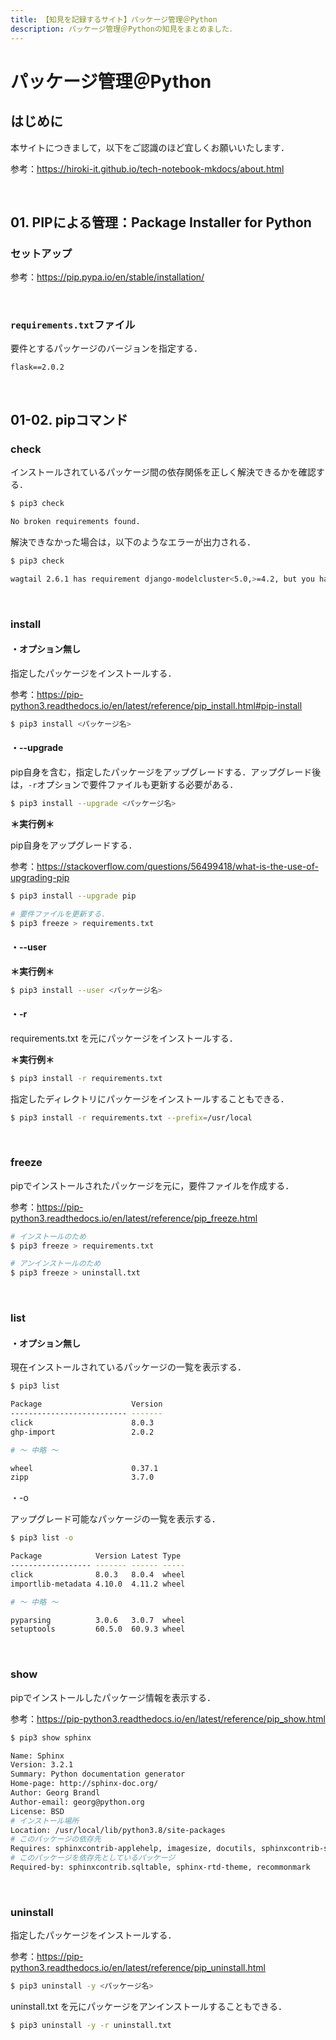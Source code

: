 ```yaml
---
title: 【知見を記録するサイト】パッケージ管理＠Python
description: パッケージ管理＠Pythonの知見をまとめました．
---
```


# パッケージ管理＠Python

## はじめに

本サイトにつきまして，以下をご認識のほど宜しくお願いいたします．

参考：https://hiroki-it.github.io/tech-notebook-mkdocs/about.html

<br>

## 01. PIPによる管理：Package Installer for Python

### セットアップ

参考：https://pip.pypa.io/en/stable/installation/

<br>

### ```requirements.txt```ファイル

要件とするパッケージのバージョンを指定する．

```
flask==2.0.2
```

<br>

## 01-02. pipコマンド

### check

インストールされているパッケージ間の依存関係を正しく解決できるかを確認する．

```bash
$ pip3 check

No broken requirements found.
```

解決できなかった場合は，以下のようなエラーが出力される．

```bash
$ pip3 check

wagtail 2.6.1 has requirement django-modelcluster<5.0,>=4.2, but you have django-modelcluster 5.0.
```

<br>

### install

#### ・オプション無し

指定したパッケージをインストールする．

参考：https://pip-python3.readthedocs.io/en/latest/reference/pip_install.html#pip-install

```bash
$ pip3 install <パッケージ名>
```

#### ・--upgrade

pip自身を含む，指定したパッケージをアップグレードする．アップグレード後は，```-r```オプションで要件ファイルも更新する必要がある．

```bash
$ pip3 install --upgrade <パッケージ名>
```

**＊実行例＊**

pip自身をアップグレードする．

参考：https://stackoverflow.com/questions/56499418/what-is-the-use-of-upgrading-pip

```bash
$ pip3 install --upgrade pip

# 要件ファイルを更新する．
$ pip3 freeze > requirements.txt
```

#### ・--user

**＊実行例＊**

```bash
$ pip3 install --user <パッケージ名>
```

#### ・-r

requirements.txt を元にパッケージをインストールする．

**＊実行例＊**

```bash
$ pip3 install -r requirements.txt
```
指定したディレクトリにパッケージをインストールすることもできる．

```bash
$ pip3 install -r requirements.txt --prefix=/usr/local
```

<br>

### freeze

pipでインストールされたパッケージを元に，要件ファイルを作成する．

参考：https://pip-python3.readthedocs.io/en/latest/reference/pip_freeze.html

```bash
# インストールのため
$ pip3 freeze > requirements.txt

# アンインストールのため
$ pip3 freeze > uninstall.txt
```

<br>

### list

#### ・オプション無し

現在インストールされているパッケージの一覧を表示する．

```bash
$ pip3 list

Package                    Version
-------------------------- -------
click                      8.0.3
ghp-import                 2.0.2

# 〜 中略 〜

wheel                      0.37.1
zipp                       3.7.0
```

・-o

アップグレード可能なパッケージの一覧を表示する．

```bash
$ pip3 list -o

Package            Version Latest Type
------------------ ------- ------ -----
click              8.0.3   8.0.4  wheel
importlib-metadata 4.10.0  4.11.2 wheel

# 〜 中略 〜

pyparsing          3.0.6   3.0.7  wheel
setuptools         60.5.0  60.9.3 wheel
```

<br>

### show

pipでインストールしたパッケージ情報を表示する．

参考：https://pip-python3.readthedocs.io/en/latest/reference/pip_show.html

```bash
$ pip3 show sphinx

Name: Sphinx
Version: 3.2.1
Summary: Python documentation generator
Home-page: http://sphinx-doc.org/
Author: Georg Brandl
Author-email: georg@python.org
License: BSD
# インストール場所
Location: /usr/local/lib/python3.8/site-packages
# このパッケージの依存先
Requires: sphinxcontrib-applehelp, imagesize, docutils, sphinxcontrib-serializinghtml, snowballstemmer, sphinxcontrib-htmlhelp, sphinxcontrib-devhelp, sphinxcontrib-jsmath, setuptools, packaging, Pygments, babel, alabaster, sphinxcontrib-qthelp, requests, Jinja2
# このパッケージを依存先としているパッケージ
Required-by: sphinxcontrib.sqltable, sphinx-rtd-theme, recommonmark
```

<br>

### uninstall

指定したパッケージをインストールする．

参考：https://pip-python3.readthedocs.io/en/latest/reference/pip_uninstall.html

```bash
$ pip3 uninstall -y <パッケージ名>
```

uninstall.txt を元にパッケージをアンインストールすることもできる．

```bash
$ pip3 uninstall -y -r uninstall.txt
```

<br>
